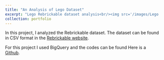 ```yaml
---
title: "An Analysis of Lego Dataset"
excerpt: "Lego Rebrickable dataset analysis<br/><img src='/images/Lego.png'>"
collection: portfolio
---
```



In this project, I analyzed the Rebrickable dataset. The dataset can be found in CSV format in the [Rebrickable website](https://rebrickable.com/downloads/).

For this project I used BigQuery and the codes can be found Here is a [Github](https://github.com/pematenzi/lego).

